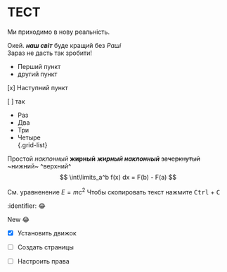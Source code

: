 # ТЕСТ
Ми приходимо в нову реальність.

Окей. ***наш світ*** буде кращий без _Раші_  
Зараз не дасть так зробити!

* Перший пункт
* другий пункт

[x] Наступний пункт

[ ] так

- Раз
- Два
- Три
- Четыре  
{.grid-list}

Простой *наклонный* **жирный** ***жирный наклонный*** ~~зачеркнутый~~ ~нижний~ ^верхний^
$$
\int\limits_a^b f(x) dx = F(b) - F(a)
$$

См. уравненение $E=mc^2$
Чтобы скопировать текст нажмите <kbd>Ctrl</kbd> + <kbd>C</kbd>

:identifier:
:joy:


New :joy: 

- [x] Установить движок
- [ ] Создать страницы
- [ ] Настроить права


